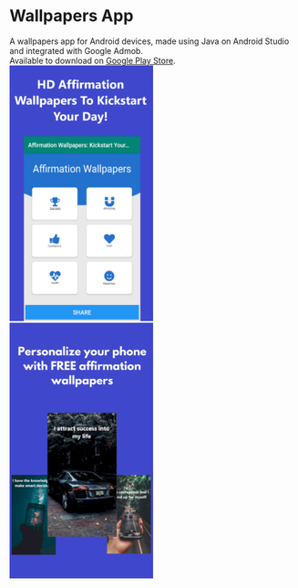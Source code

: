 # Wallpapers App
A wallpapers app for Android devices, made using Java on Android Studio and integrated with Google Admob.<br>
Available to download on <a href="https://play.google.com/store/apps/details?id=club.touchyourideas.affirmationwallpaperskickstartyourday" target="_blank">Google Play Store</a>.<br>
<img src="https://github.com/CoderEren/WallpapersApp/blob/master/play-store-image1.png?raw=true" style="width:50%;">
<img src="https://github.com/CoderEren/WallpapersApp/blob/master/play-store-image2.png?raw=true" style="width:50%;">
